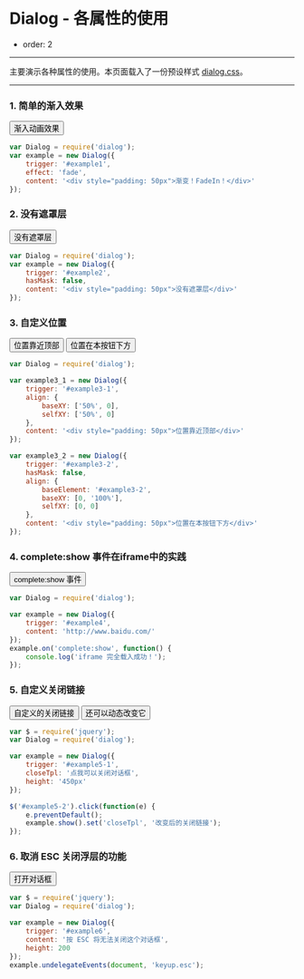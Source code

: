 # Dialog - 各属性的使用

- order: 2

---

主要演示各种属性的使用。本页面载入了一份预设样式 [dialog.css](../src/dialog.css)。

<link href="../src/dialog.css" rel="stylesheet">
<style>
.fn-hide {display:none;}
</style>

---

### 1. 简单的渐入效果

<button id="example1">渐入动画效果</button>

````js
var Dialog = require('dialog');
var example = new Dialog({
    trigger: '#example1',
    effect: 'fade',
    content: '<div style="padding: 50px">渐变！FadeIn！</div>'
});
````

### 2. 没有遮罩层

<button id="example2">没有遮罩层</button>

````js
var Dialog = require('dialog');
var example = new Dialog({
    trigger: '#example2',
    hasMask: false,
    content: '<div style="padding: 50px">没有遮罩层</div>'
});
````

### 3. 自定义位置

<button id="example3-1">位置靠近顶部</button>
<button id="example3-2">位置在本按钮下方</button>

````js
var Dialog = require('dialog');

var example3_1 = new Dialog({
    trigger: '#example3-1',
    align: {
        baseXY: ['50%', 0],
        selfXY: ['50%', 0]
    },
    content: '<div style="padding: 50px">位置靠近顶部</div>'
});

var example3_2 = new Dialog({
    trigger: '#example3-2',
    hasMask: false,
    align: {
        baseElement: '#example3-2',
        baseXY: [0, '100%'],
        selfXY: [0, 0]
    },
    content: '<div style="padding: 50px">位置在本按钮下方</div>'
});
````

### 4. complete:show 事件在iframe中的实践

<button id="example4">complete:show 事件</button>

````js
var Dialog = require('dialog');

var example = new Dialog({
    trigger: '#example4',
    content: 'http://www.baidu.com/'
});
example.on('complete:show', function() {
    console.log('iframe 完全载入成功！');
});
````

### 5. 自定义关闭链接

<button id="example5-1">自定义的关闭链接</button>
<button id="example5-2">还可以动态改变它</button>

````javascript
var $ = require('jquery');
var Dialog = require('dialog');

var example = new Dialog({
    trigger: '#example5-1',
    closeTpl: '点我可以关闭对话框',
    height: '450px'
});

$('#example5-2').click(function(e) {
    e.preventDefault();
    example.show().set('closeTpl', '改变后的关闭链接');
});
````

### 6. 取消 ESC 关闭浮层的功能

<button id="example6">打开对话框</button>

````javascript
var $ = require('jquery');
var Dialog = require('dialog');

var example = new Dialog({
    trigger: '#example6',
    content: '按 ESC 将无法关闭这个对话框',
    height: 200
});
example.undelegateEvents(document, 'keyup.esc');
````
